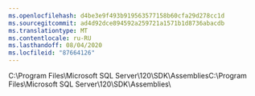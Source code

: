 ```yaml
---
ms.openlocfilehash: d4be3e9f493b919563577158b60cfa29d278cc1d
ms.sourcegitcommit: ad4d92dce894592a259721a1571b1d8736abacdb
ms.translationtype: MT
ms.contentlocale: ru-RU
ms.lasthandoff: 08/04/2020
ms.locfileid: "87664126"
---
```

<span data-ttu-id="7601d-101">C:\\Program Files\\Microsoft SQL Server\\120\\SDK\\Assemblies</span><span class="sxs-lookup"><span data-stu-id="7601d-101">C:\\Program Files\\Microsoft SQL Server\\120\\SDK\\Assemblies</span></span>\\
